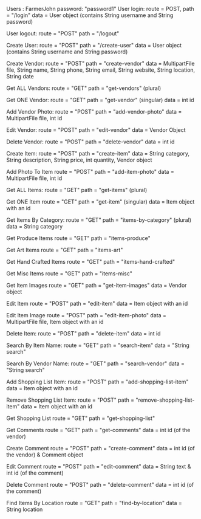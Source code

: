 Users : FarmerJohn
password: "password1"
User login:
route = POST, path = "/login" data = User object (contains String username and String password)

User logout:
route = "POST" path = "/logout"

Create User:
route = "POST" path = "/create-user" data = User object (contains String username and String password)

Create Vendor:
route = "POST" path = "create-vendor" data = MultipartFile file, String name, String phone, String email, String website, String location, String date

Get ALL Vendors:
route = "GET" path = "get-vendors" (plural)

Get ONE Vendor:
route = "GET" path = "get-vendor" (singular) data = int id

Add Vendor Photo:
route = "POST" path = "add-vendor-photo" data = MultipartFile file, int id

Edit Vendor:
route = "POST" path = "edit-vendor" data = Vendor Object

Delete Vendor:
route = "POST" path = "delete-vendor" data = int id

Create Item:
route = "POST" path = "create-item" data = String category, String description, String price, int quantity, Vendor object

Add Photo To Item
route = "POST" path = "add-item-photo" data = MultipartFile file, int id

Get ALL Items:
route = "GET" path = "get-items" (plural)

Get ONE Item
route = "GET" path = "get-item" (singular) data = Item object with an id

Get Items By Category:
route = "GET" path = "items-by-category" (plural) data = String category

Get Produce Items
route = "GET" path = "items-produce"

Get Art Items
route = "GET" path = "items-art"

Get Hand Crafted Items
route = "GET" path = "items-hand-crafted"

Get Misc Items
route = "GET" path = "items-misc"

Get Item Images
route = "GET" path = "get-item-images" data = Vendor object

Edit Item
route = "POST" path = "edit-item" data = Item object with an id

Edit Item Image
route = "POST" path = "edit-item-photo" data = MultipartFile file, Item object with an id

Delete Item:
route = "POST" path = "delete-item" data = int id

Search By Item Name:
route = "GET" path = "search-item" data = "String search"

Search By Vendor Name:
route = "GET" path = "search-vendor" data = "String search"

Add Shopping List Item:
route = "POST" path = "add-shopping-list-item" data = Item object with an id

Remove Shopping List Item:
route = "POST" path = "remove-shopping-list-item" data = Item object with an id

Get Shopping List
route = "GET" path = "get-shopping-list"

Get Comments
route = "GET" path = "get-comments" data = int id (of the vendor)

Create Comment
route = "POST" path = "create-comment" data = int id (of the vendor) & Comment object

Edit Comment
route = "POST" path = "edit-comment" data = String text & int id (of the comment)

Delete Comment
route = "POST" path = "delete-comment" data = int id (of the comment)

Find Items By Location
route = "GET" path = "find-by-location" data = String location


